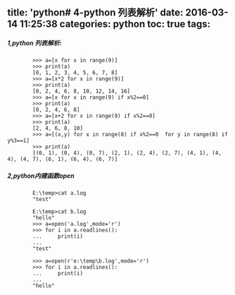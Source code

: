 ﻿title: 'python# 4-python 列表解析'
date: 2016-03-14 11:25:38
categories: python
toc: true
tags:
---

##### 1,python 列表解析:
```
		>>> a=[x for x in range(9)]
		>>> print(a)
		[0, 1, 2, 3, 4, 5, 6, 7, 8]
		>>> a=[x*2 for x in range(9)]
		>>> print(a)
		[0, 2, 4, 6, 8, 10, 12, 14, 16]
		>>> a=[x for x in range(9) if x%2==0]
		>>> print(a)
		[0, 2, 4, 6, 8]
		>>> a=[x+2 for x in range(9) if x%2==0]
		>>> print(a)
		[2, 4, 6, 8, 10]
		>>> a=[(x,y) for x in range(8) if x%2==0  for y in range(8) if y%3==1]
		>>> print(a)
		[(0, 1), (0, 4), (0, 7), (2, 1), (2, 4), (2, 7), (4, 1), (4, 4), (4, 7), (6, 1), (6, 4), (6, 7)]
```
##### 2,python内建函数open
```
		E:\temp>cat a.log
		"test"

		E:\temp>cat b.log
		"hello"
		>>> a=open('a.log',mode='r')
		>>> for i in a.readlines():
		...     print(i)
		...
		"test"

		>>> a=open(r'e:\temp\b.log',mode='r')
		>>> for i in a.readlines():
		...     print(i)
		...
		"hello"
```